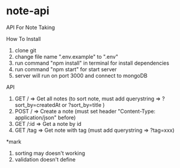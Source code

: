 # note-api
API For Note Taking

How To Install
1. clone git
2. change file name ".env.example" to ".env"
3. run command "npm install" in terminal for install dependencies
4. run command "npm start" for start server
5. server will run on port 3000 and connect to mongoDB

API
1. GET   /    => Get all notes (to sort note, must add querystring => ?sort_by=createdAt or ?sort_by=title )
2. POST   /    => Create a note (must set header "Content-Type: application/json" before)
3. GET   /:id => Get a note by id
4. GET   /tag => Get note with tag (must add querystring => ?tag=xxx)

*mark 
1. sorting may doesn't working
2. validation doesn't define


